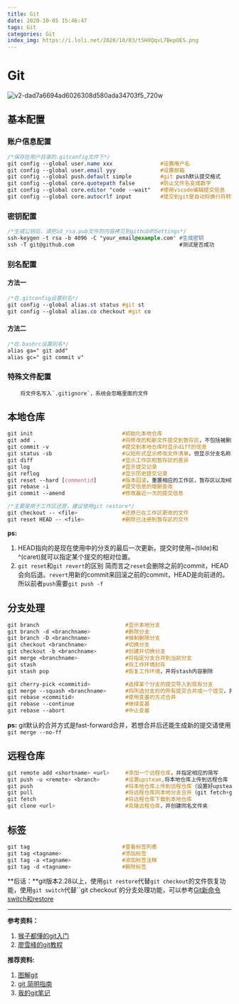 ```yaml
---
title: Git
date: 2020-10-05 15:46:47
tags: Git
categories: Git
index_img: https://i.loli.net/2020/10/03/t5HXQqvL7BepOES.png
---
```


# Git 

![v2-dad7a6694ad6026308d580ada34703f5_720w](https://i.loli.net/2020/10/03/t5HXQqvL7BepOES.png)

## 基本配置

### 账户信息配置

```css
/*保存在用户目录的.gitconfig文件下*/
git config --global user.name xxx 				#设置用户名
git config --global user.email yyy				#设置邮箱
git config --global push.default simple 		#git push默认提交格式
git config --global core.quotepath false		#防止文件名变成数字
git config --global core.editor "code --wait" 	#使用vscode编辑提交信息
git config --global core.autocrlf input 		#提交到git是自动将换行符转换为lf
```



### 密钥配置

```css
/*生成公钥后，请把id_rsa.pub文件的内容拷贝到github的Settings*/
ssh-keygen -t rsa -b 4096 -C "your_email@example.com" #生成密钥
ssh -T git@github.com 								  #测试是否成功
```



### 别名配置

#### 方法一

```css
/*在.gitconfig设置别名*/
git config --global alias.st status #git st
git config --global alias.co checkout #git co
```

#### 方法二

```css
/*在.bashrc设置别名*/
alias ga=" git add"
alias gc=" git commit v"
```



### 特殊文件配置

		将文件名写入`.gitignore`，系统会忽略里面的文件

## 本地仓库

```css
git init             				#初始化本地仓库
git add .             				#将修改的和新文件提交到暂存区，不包括被删除的文件
git commit -v         				#提交到本地仓库时显示diff的信息
git status -sb        				#以短形式显示修改文件清单，但显示分支名称
git diff			  				#显示工作区和暂存区的差异
git log               				#显示提交记录
git reflog            				#显示历史提交记录
git reset --hard [commentid]        #版本回滚，重置相应的工作区，暂存区以及HEAD
git rebase -i                       #提交信息的增删查改
git commit --amend					#修改最近一次的提交信息
```

```css
/*主要是用于工作区还原，建议使用git restore*/
git checkout -- <file>              #还原已在工作区更改的文件
git reset HEAD -- <file>            #删除已注册到暂存区的文件
```

**ps:**	

1. HEAD指向的是现在使用中的分支的最后一次更新。提交时使用~(tilde)和^(caret)就可以指定某个提交的相对位置。
2. `git reset`和`git revert`的区别 简而言之`reset`会删除之前的commit，HEAD会向后退。`revert`用新的commit来回滚之前的commit，HEAD是向前进的。所以前者`push`需要`git push -f`

## 分支处理

```css
git branch           				 #显示本地分支
git branch -d <branchname>			 #删除分支
git branch -D <branchname>           #强制删除分支
git checkout <branchname>            #切换分支
git checkout -b <branchname>         #创建并切换分支
git merge <branchname>               #将指定分支合并到当前分支
git stash                            #将工作环境封存
git stash pop                        #恢复工作环境，并将stash内容删除
```

```css
git cherry-pick <commitid>           #选择某个分支的提交导入到现有分支
git merge --squash <branchname>		 #将所选分支的的所有提交合并成一个提交，并导入当前分支
git rebase <commitid>				 #使用变基的方式合并
git rebase --continue				 #继续变基
git rebase --abort					 #中止变基	
```

**ps:**	git默认的合并方式是fast-forward合并，若想合并后还能生成新的提交请使用`git merge --no-ff `

## 远程仓库

```css
git remote add <shortname> <url>     #添加一个远程仓库，并指定相应的简写
git push -u <remote> <branch>		 #设置upsteam,将本地仓库上传到远程仓库
git push 							 #将本地仓库上传到远程仓库（设置好upsteam才可简写）
git pull                             #将远程仓库同本地分支合并（git fetch+git merge）
git fetch							 #将远程仓库下载到本地仓库
git clone <url>                      #克隆远程仓库，并创建同名文件夹
```

## 标签

```css
git tag								#查看标签列表		
git tag <tagname>					#添加标签
git tag -a <tagname>				#添加标签注释	
git tag -d <tagname>				#删除标签
```

**后话：**git版本2.28以上，使用`git restore`代替`git checkout`的文件恢复功能，使用`git switch`代替``git checkout`的分支处理功能，可以参考[Git新命令switch和restore](https://yanhaijing.com/git/2020/09/17/git-switch-and-restore/)

***

**参考资料：**

1. [猴子都懂的git入门](https://backlog.com/git-tutorial/cn/stepup/stepup1_1.html)
2. [廖雪峰的git教程](https://www.liaoxuefeng.com/wiki/896043488029600)

**推荐资料:**

1. [图解git](http://marklodato.github.io/visual-git-guide/index-zh-cn.html)
2. [git 简明指南](http://rogerdudler.github.io/git-guide/index.zh.html)
3. [我的git笔记](https://zhuanlan.zhihu.com/p/22609000)